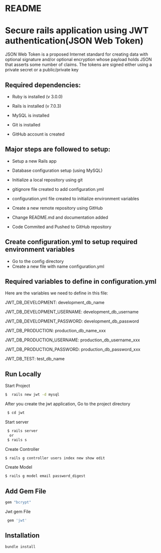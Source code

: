 # README



# Secure rails application using JWT authentication(JSON Web Token)

JSON Web Token is a proposed Internet standard for creating data with optional signature and/or optional encryption whose payload holds JSON that asserts some number of claims. The tokens are signed either using a private secret or a public/private key


## Required dependencies:

- Ruby is installed (v 3.0.0)

- Rails is installed (v 7.0.3)

- MySQL is installed

- Git is installed

- GitHub account is created


## Major steps are followed to setup:

- Setup a new Rails app

- Database configuration setup (using MySQL)

- Initialize a local repository using git

- gitignore file created to add configuration.yml

- configuration.yml file created to initialize environment variables

- Create a new remote repository using GitHub

- Change README.md and documentation added

- Code Commited and Pushed to GitHub repository


## Create configuration.yml to setup required environment variables

* Go to the config directory
* Create a new file with name configuration.yml


## Required variables to define in configuration.yml

Here are the variables we need to define in this file:

JWT_DB_DEVELOPMENT: development_db_name

JWT_DB_DEVELOPMENT_USERNAME: development_db_username

JWT_DB_DEVELOPMENT_PASSWORD: development_db_password

JWT_DB_PRODUCTION: production_db_name_xxx

JWT_DB_PRODUCTION_USERNAME: production_db_username_xxx

JWT_DB_PRODUCTION_PASSWORD: production_db_password_xxx

JWT_DB_TEST: test_db_name



## Run Locally

Start Project 
```bash
$  rails new jwt -d mysql
  ```
After you create the jwt application,
Go to the project directory

```bash
 $ cd jwt
```
Start server

```bash
 $ rails server
  or
 $ rails s
```


Create Controller 

```bash
$ rails g controller users index new show edit
```

Create Model
```bash
$ rails g model email password_digest
```


## Add Gem File

```bash
gem "bcrypt"
```
Jwt gem File
```bash
 gem 'jwt'
 ```

 
## Installation
    
```bash
bundle install
```
